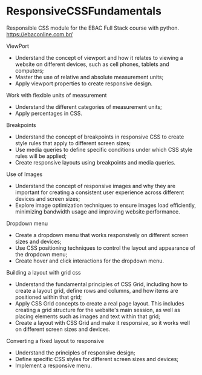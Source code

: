# ResponsiveCSSFundamentals

Responsible CSS module for the EBAC Full Stack course with python. https://ebaconline.com.br/

ViewPort

- Understand the concept of viewport and how it relates to viewing a website on different devices, such as cell phones, tablets and computers;
- Master the use of relative and absolute measurement units;
- Apply viewport properties to create responsive design.

Work with flexible units of measurement

- Understand the different categories of measurement units;
- Apply percentages in CSS.

Breakpoints

- Understand the concept of breakpoints in responsive CSS to create style rules that apply to different screen sizes;
- Use media queries to define specific conditions under which CSS style rules will be applied;
- Create responsive layouts using breakpoints and media queries.

Use of Images

- Understand the concept of responsive images and why they are important for creating a consistent user experience across different devices and screen sizes;
- Explore image optimization techniques to ensure images load efficiently, minimizing bandwidth usage and improving website performance.

Dropdown menu

- Create a dropdown menu that works responsively on different screen sizes and devices;
- Use CSS positioning techniques to control the layout and appearance of the dropdown menu;
- Create hover and click interactions for the dropdown menu.

Building a layout with grid css

- Understand the fundamental principles of CSS Grid, including how to create a layout grid, define rows and columns, and how items are positioned within that grid;
- Apply CSS Grid concepts to create a real page layout. This includes creating a grid structure for the website's main session, as well as placing elements such as images and text within that grid;
- Create a layout with CSS Grid and make it responsive, so it works well on different screen sizes and devices.

Converting a fixed layout to responsive

- Understand the principles of responsive design;
- Define specific CSS styles for different screen sizes and devices;
- Implement a responsive menu.
